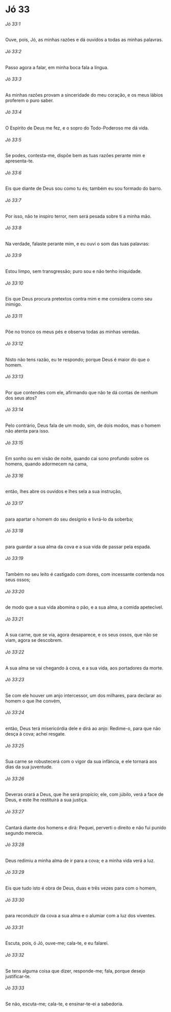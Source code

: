 # Jó 33

###### Jó 33:1

Ouve, pois, Jó, as minhas razões e dá ouvidos a todas as minhas palavras.

###### Jó 33:2

Passo agora a falar, em minha boca fala a língua.

###### Jó 33:3

As minhas razões provam a sinceridade do meu coração, e os meus lábios proferem o puro saber.

###### Jó 33:4

O Espírito de Deus me fez, e o sopro do Todo-Poderoso me dá vida.

###### Jó 33:5

Se podes, contesta-me, dispõe bem as tuas razões perante mim e apresenta-te.

###### Jó 33:6

Eis que diante de Deus sou como tu és; também eu sou formado do barro.

###### Jó 33:7

Por isso, não te inspiro terror, nem será pesada sobre ti a minha mão.

###### Jó 33:8

Na verdade, falaste perante mim, e eu ouvi o som das tuas palavras:

###### Jó 33:9

Estou limpo, sem transgressão; puro sou e não tenho iniquidade.

###### Jó 33:10

Eis que Deus procura pretextos contra mim e me considera como seu inimigo.

###### Jó 33:11

Põe no tronco os meus pés e observa todas as minhas veredas.

###### Jó 33:12

Nisto não tens razão, eu te respondo; porque Deus é maior do que o homem.

###### Jó 33:13

Por que contendes com ele, afirmando que não te dá contas de nenhum dos seus atos?

###### Jó 33:14

Pelo contrário, Deus fala de um modo, sim, de dois modos, mas o homem não atenta para isso.

###### Jó 33:15

Em sonho ou em visão de noite, quando cai sono profundo sobre os homens, quando adormecem na cama,

###### Jó 33:16

então, lhes abre os ouvidos e lhes sela a sua instrução,

###### Jó 33:17

para apartar o homem do seu desígnio e livrá-lo da soberba;

###### Jó 33:18

para guardar a sua alma da cova e a sua vida de passar pela espada.

###### Jó 33:19

Também no seu leito é castigado com dores, com incessante contenda nos seus ossos;

###### Jó 33:20

de modo que a sua vida abomina o pão, e a sua alma, a comida apetecível.

###### Jó 33:21

A sua carne, que se via, agora desaparece, e os seus ossos, que não se viam, agora se descobrem.

###### Jó 33:22

A sua alma se vai chegando à cova, e a sua vida, aos portadores da morte.

###### Jó 33:23

Se com ele houver um anjo intercessor, um dos milhares, para declarar ao homem o que lhe convém,

###### Jó 33:24

então, Deus terá misericórdia dele e dirá ao anjo: Redime-o, para que não desça à cova; achei resgate.

###### Jó 33:25

Sua carne se robustecerá com o vigor da sua infância, e ele tornará aos dias da sua juventude.

###### Jó 33:26

Deveras orará a Deus, que lhe será propício; ele, com júbilo, verá a face de Deus, e este lhe restituirá a sua justiça.

###### Jó 33:27

Cantará diante dos homens e dirá: Pequei, perverti o direito e não fui punido segundo merecia.

###### Jó 33:28

Deus redimiu a minha alma de ir para a cova; e a minha vida verá a luz.

###### Jó 33:29

Eis que tudo isto é obra de Deus, duas e três vezes para com o homem,

###### Jó 33:30

para reconduzir da cova a sua alma e o alumiar com a luz dos viventes.

###### Jó 33:31

Escuta, pois, ó Jó, ouve-me; cala-te, e eu falarei.

###### Jó 33:32

Se tens alguma coisa que dizer, responde-me; fala, porque desejo justificar-te.

###### Jó 33:33

Se não, escuta-me; cala-te, e ensinar-te-ei a sabedoria.

